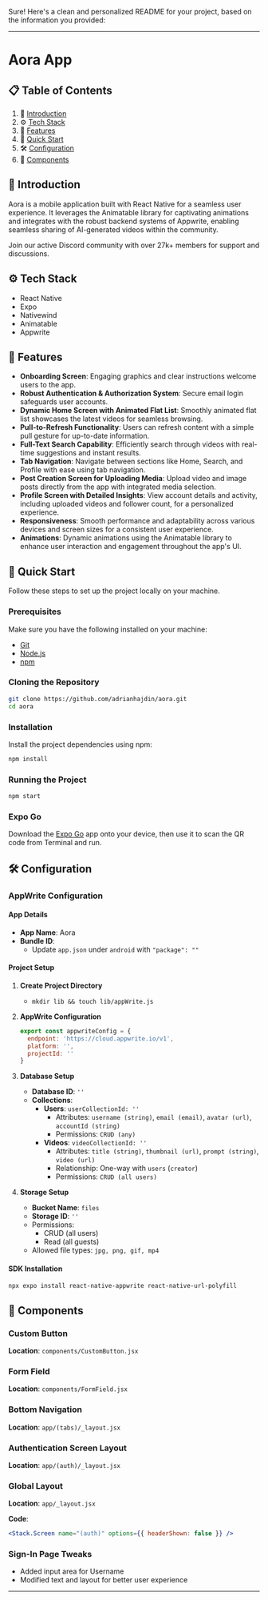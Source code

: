 Sure! Here's a clean and personalized README for your project, based on the information you provided:

---

# Aora App

## 📋 Table of Contents

1. 🤖 [Introduction](#introduction)
2. ⚙️ [Tech Stack](#tech-stack)
3. 🔋 [Features](#features)
4. 🤸 [Quick Start](#quick-start)
5. 🛠️ [Configuration](#configuration)
6. 🧩 [Components](#components)

## <a name="introduction">🤖 Introduction</a>

Aora is a mobile application built with React Native for a seamless user experience. It leverages the Animatable library for captivating animations and integrates with the robust backend systems of Appwrite, enabling seamless sharing of AI-generated videos within the community.

Join our active Discord community with over 27k+ members for support and discussions.

## <a name="tech-stack">⚙️ Tech Stack</a>

- React Native
- Expo
- Nativewind
- Animatable
- Appwrite

## <a name="features">🔋 Features</a>

- **Onboarding Screen**: Engaging graphics and clear instructions welcome users to the app.
- **Robust Authentication & Authorization System**: Secure email login safeguards user accounts.
- **Dynamic Home Screen with Animated Flat List**: Smoothly animated flat list showcases the latest videos for seamless browsing.
- **Pull-to-Refresh Functionality**: Users can refresh content with a simple pull gesture for up-to-date information.
- **Full-Text Search Capability**: Efficiently search through videos with real-time suggestions and instant results.
- **Tab Navigation**: Navigate between sections like Home, Search, and Profile with ease using tab navigation.
- **Post Creation Screen for Uploading Media**: Upload video and image posts directly from the app with integrated media selection.
- **Profile Screen with Detailed Insights**: View account details and activity, including uploaded videos and follower count, for a personalized experience.
- **Responsiveness**: Smooth performance and adaptability across various devices and screen sizes for a consistent user experience.
- **Animations**: Dynamic animations using the Animatable library to enhance user interaction and engagement throughout the app's UI.

## <a name="quick-start">🤸 Quick Start</a>

Follow these steps to set up the project locally on your machine.

### Prerequisites

Make sure you have the following installed on your machine:

- [Git](https://git-scm.com/)
- [Node.js](https://nodejs.org/en)
- [npm](https://www.npmjs.com/)

### Cloning the Repository

```bash
git clone https://github.com/adrianhajdin/aora.git
cd aora
```

### Installation

Install the project dependencies using npm:

```bash
npm install
```

### Running the Project

```bash
npm start
```

### Expo Go

Download the [Expo Go](https://expo.dev/go) app onto your device, then use it to scan the QR code from Terminal and run.

## <a name="configuration">🛠️ Configuration</a>

### AppWrite Configuration

#### App Details

- **App Name**: Aora
- **Bundle ID**: 
  - Update `app.json` under `android` with `"package": ""`

#### Project Setup

1. **Create Project Directory**
   - `mkdir lib && touch lib/appWrite.js`

2. **AppWrite Configuration**

    ```javascript
    export const appwriteConfig = {
      endpoint: 'https://cloud.appwrite.io/v1',
      platform: '', 
      projectId: ''
    }
    ```

3. **Database Setup**
   - **Database ID**: `''`
   - **Collections**:
     - **Users**: `userCollectionId: ''`
       - Attributes: `username (string)`, `email (email)`, `avatar (url)`, `accountId (string)`
       - Permissions: `CRUD (any)`
     - **Videos**: `videoCollectionId: ''`
       - Attributes: `title (string)`, `thumbnail (url)`, `prompt (string)`, `video (url)`
       - Relationship: One-way with `users` (`creator`)
       - Permissions: `CRUD (all users)`

4. **Storage Setup**
   - **Bucket Name**: `files`
   - **Storage ID**: `''`
   - Permissions: 
     - CRUD (all users)
     - Read (all guests)
   - Allowed file types: `jpg, png, gif, mp4`

#### SDK Installation

```bash
npx expo install react-native-appwrite react-native-url-polyfill
```

## <a name="components">🧩 Components</a>

### Custom Button

**Location**: `components/CustomButton.jsx`

### Form Field

**Location**: `components/FormField.jsx`

### Bottom Navigation

**Location**: `app/(tabs)/_layout.jsx`

### Authentication Screen Layout

**Location**: `app/(auth)/_layout.jsx`

### Global Layout

**Location**: `app/_layout.jsx`

**Code**:

```jsx
<Stack.Screen name="(auth)" options={{ headerShown: false }} />
```

### Sign-In Page Tweaks

- Added input area for Username
- Modified text and layout for better user experience

---

